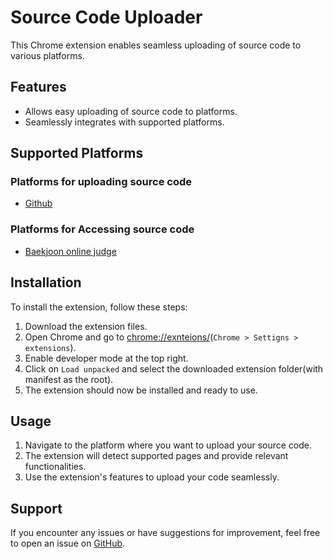 # Source Code Uploader

This Chrome extension enables seamless uploading of source code to various platforms.

## Features

- Allows easy uploading of source code to platforms.
- Seamlessly integrates with supported platforms.

## Supported Platforms

### Platforms for uploading source code

- [Github](https://github.com/)

### Platforms for Accessing source code

- [Baekjoon online judge](https://www.acmicpc.net/)

## Installation

To install the extension, follow these steps:

1. Download the extension files.
2. Open Chrome and go to [chrome://exnteions/](chrome://extensions/)(`Chrome > Settigns > extensions`).
3. Enable developer mode at the top right.
4. Click on `Load unpacked` and select the downloaded extension folder(with manifest as the root).
5. The extension should now be installed and ready to use.

## Usage

1. Navigate to the platform where you want to upload your source code.
2. The extension will detect supported pages and provide relevant functionalities.
3. Use the extension's features to upload your code seamlessly.

## Support

If you encounter any issues or have suggestions for improvement, feel free to open an issue on [GitHub](https://github.com/Seojeonguk/sourceCodeUploader).
